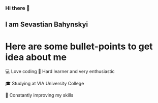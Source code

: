 ### Hi there 👋
## I am Sevastian Bahynskyi

# Here are some bullet-points to get idea about me
💻 Love coding
💪 Hard learner and very enthusiastic

🎓 Studying at VIA University College

🌳 Constantly improving my skills
<!--
**Sevastian-Bahynskyi/Sevastian-Bahynskyi** is a ✨ _special_ ✨ repository because its `README.md` (this file) appears on your GitHub profile.

Here are some ideas to get you started:

- 🔭 I’m currently working on ...
- 🌱 I’m currently learning ...
- 👯 I’m looking to collaborate on ...
- 🤔 I’m looking for help with ...
- 💬 Ask me about ...
- 📫 How to reach me: ...
- 😄 Pronouns: ...
- ⚡ Fun fact: ...
-->
